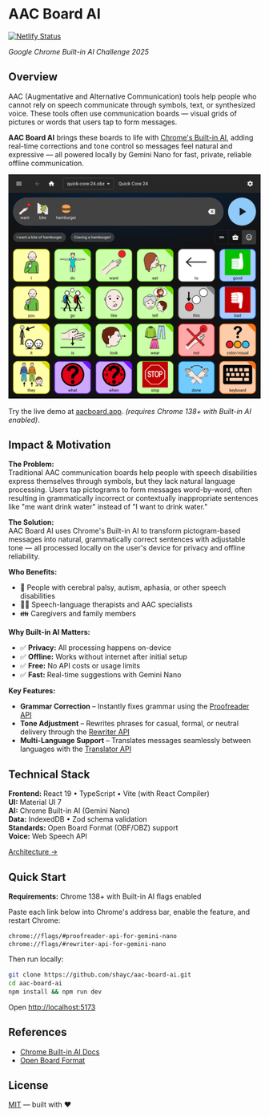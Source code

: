 # AAC Board AI

[![Netlify Status](https://api.netlify.com/api/v1/badges/d6e3dbf1-40d1-4343-9f56-3c9368d2fe56/deploy-status)](https://app.netlify.com/projects/aacboard/deploys)

_Google Chrome Built-in AI Challenge 2025_

## Overview

AAC (Augmentative and Alternative Communication) tools help people who cannot rely on speech communicate through symbols, text, or synthesized voice. These tools often use communication boards — visual grids of pictures or words that users tap to form messages.

**AAC Board AI** brings these boards to life with [Chrome's Built-in AI](https://developer.chrome.com/docs/ai/built-in), adding real-time corrections and tone control so messages feel natural and expressive — all powered locally by Gemini Nano for fast, private, reliable offline communication.

![AAC Board AI interface](screenshot.png)

Try the live demo at [aacboard.app](https://aacboard.app). _(requires Chrome 138+ with Built-in AI enabled)_.

## Impact & Motivation

**The Problem:**  
Traditional AAC communication boards help people with speech disabilities express themselves through symbols, but they lack natural language processing. Users tap pictograms to form messages word-by-word, often resulting in grammatically incorrect or contextually inappropriate sentences like "me want drink water" instead of "I want to drink water."

**The Solution:**  
AAC Board AI uses Chrome's Built-in AI to transform pictogram-based messages into natural, grammatically correct sentences with adjustable tone — all processed locally on the user's device for privacy and offline reliability.

**Who Benefits:**
- 🧑 People with cerebral palsy, autism, aphasia, or other speech disabilities
- 👨‍⚕️ Speech-language therapists and AAC specialists
- 👪 Caregivers and family members

**Why Built-in AI Matters:**
- ✅ **Privacy:** All processing happens on-device
- ✅ **Offline:** Works without internet after initial setup
- ✅ **Free:** No API costs or usage limits
- ✅ **Fast:** Real-time suggestions with Gemini Nano

**Key Features:**
- **Grammar Correction** – Instantly fixes grammar using the [Proofreader API](https://developer.chrome.com/docs/ai/proofreader-api)
- **Tone Adjustment** – Rewrites phrases for casual, formal, or neutral delivery through the [Rewriter API](https://developer.chrome.com/docs/ai/rewriter-api)
- **Multi-Language Support** – Translates messages seamlessly between languages with the [Translator API](https://developer.chrome.com/docs/ai/translator-api)

## Technical Stack

**Frontend:** React 19 • TypeScript • Vite (with React Compiler)  
**UI:** Material UI 7  
**AI:** Chrome Built-in AI (Gemini Nano)  
**Data:** IndexedDB • Zod schema validation  
**Standards:** Open Board Format (OBF/OBZ) support  
**Voice:** Web Speech API

[Architecture →](src/)

## Quick Start

**Requirements:** Chrome 138+ with Built-in AI flags enabled

Paste each link below into Chrome's address bar, enable the feature, and restart Chrome:

```
chrome://flags/#proofreader-api-for-gemini-nano
chrome://flags/#rewriter-api-for-gemini-nano
```

Then run locally:

```bash
git clone https://github.com/shayc/aac-board-ai.git
cd aac-board-ai
npm install && npm run dev
```

Open [http://localhost:5173](http://localhost:5173)

## References

- [Chrome Built-in AI Docs](https://developer.chrome.com/docs/ai/built-in)
- [Open Board Format](https://www.openboardformat.org/)

## License

[MIT](./LICENSE) — built with ❤️

